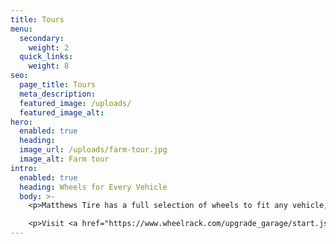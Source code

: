 ```yaml
---
title: Tours
menu:
  secondary:
    weight: 2
  quick_links:
    weight: 8
seo:
  page_title: Tours
  meta_description: 
  featured_image: /uploads/
  featured_image_alt: 
hero:
  enabled: true
  heading:
  image_url: /uploads/farm-tour.jpg
  image_alt: Farm tour
intro:
  enabled: true
  heading: Wheels for Every Vehicle
  body: >-
    <p>Matthews Tire has a full selection of wheels to fit any vehicle, from classic and vintage cars, to hybrid and luxury vehicles.</p>

    <p>Visit <a href="https://www.wheelrack.com/upgrade_garage/start.jsp?partner=goodyear9x" target="_blank" rel="noreferrer">WheelRack.com</a> to find the perfect wheels for your car and then schedule your wheel installation at your local Matthews Tire.</p>
---
```

